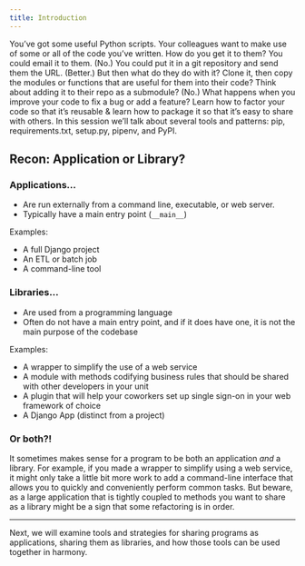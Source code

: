 ```yaml
---
title: Introduction
---
```


You’ve got some useful Python scripts. Your colleagues want to make use of some or all of the code you’ve written. How do you get it to them? You could email it to them. (No.) You could put it in a git repository and send them the URL. (Better.) But then what do they do with it? Clone it, then copy the modules or functions that are useful for them into their code? Think about adding it to their repo as a submodule? (No.) What happens when you improve your code to fix a bug or add a feature? Learn how to factor your code so that it’s reusable & learn how to package it so that it’s easy to share with others. In this session we’ll talk about several tools and patterns: pip, requirements.txt, setup.py, pipenv, and PyPI.

## Recon: Application or Library?

### Applications...
* Are run externally from a command line, executable, or web server.
* Typically have a main entry point (`__main__`)

Examples:
* A full Django project
* An ETL or batch job
* A command-line tool

### Libraries...
* Are used from a programming language
* Often do not have a main entry point, and if it does have one, it is not the main purpose of the codebase

Examples:
* A wrapper to simplify the use of a web service
* A module with methods codifying business rules that should be shared with other developers in your unit
* A plugin that will help your coworkers set up single sign-on in your web framework of choice
* A Django App (distinct from a project)

### Or both?!
It sometimes makes sense for a program to be both an application *and* a library. For example, if you made a wrapper to simplify using a web service, it might only take a little bit more work to add a command-line interface that allows you to quickly and conveniently perform common tasks. But beware, as a large application that is tightly coupled to methods you want to share as a library might be a sign that some refactoring is in order.

***
Next, we will examine tools and strategies for sharing programs as applications, sharing them as libraries, and how those tools can be used together in harmony.
